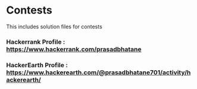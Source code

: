 # Contests
This includes solution files for contests

### Hackerrank Profile : https://www.hackerrank.com/prasadbhatane
### HackerEarth Profile : https://www.hackerearth.com/@prasadbhatane701/activity/hackerearth/
